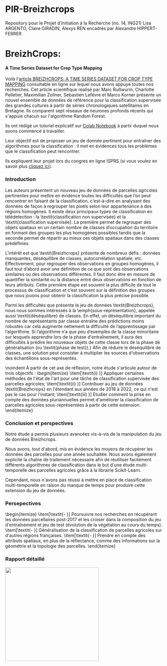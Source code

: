 # PIR-Breizhcrops
Repository pour le Projet d'Initiation à la Recherche (no. 14, ING21)
Lisa ARGENTO, Claire GIRADIN, Alexys REN encadrés par Alexandre HIPPERT-FERRER

# BreizhCrops:
#### A Time Series Dataset for Crop Type Mapping


Voilà l'[article BREIZHCROPS: A TIME SERIES DATASET FOR CROP TYPE MAPPING](https://github.com/ar8n/PIR-Breizhcrops/blob/main/data/BREIZHCROPS%20-%20A%20TIME%20SERIES%20DATASET%20FOR%20CROP%20TYPE%20MAPPING.pdf) consultable en ligne sur lequel nous avons appuyé toutes nos recherches. Cet article scientifique réalisé par Marc Rußwurm, Charlotte Pelletier, Maximilian Zollner, Sebastien Lefévre et Marco Korner présente un nouvel ensemble de données de référence pour la classification supervisée des grandes cultures à partir de séries chronologiques satellitaires en Bretagne. Ils comparent sept réseaux de neurones profonds récents qui s'appuie chacun sur l'algorithme Random Forest. 

Ils ont rédigé un tutoriel explicatif sur [Colab Notebook](https://colab.research.google.com/drive/1i0M_X5-ytFhF0NO-FjhKiqnraclSEIb0?usp=sharing) à partir duquel nous avons commencé à travailler.

Leur objectif est de proposer un jeu de donnée pertinent pour entraîner des algorithmes pour la classification : il met en évidences tous les problèmes que le classification peut rencontrer.

Ils expliquent leur projet lors du congres en ligne ISPRS (si vous voulez en savoir plus [cliquez ici](http://isprs.stream-up.tv/media-221-breizhcrops-a-time-series-dataset-for-crop-type-mapping)).


### Introduction
Les auteurs présentent un nouveau jeu de données de parcelles agricoles pertinentes pour mettre en évidence toutes les difficultés que l’on peut rencontrer en faisant de la classification, c'est-à-dire en analysant des données de façon à regrouper les pixels selon leur appartenance à des régions homogènes. Il existe deux principaux types de classification en télédetection : la \textit{classification non supervisée} et la \textit{classification supervisée}. La première permet  de regrouper des objets spatiaux en un certain nombre de classes d’occupation du territoire en formant des groupes les plus homogènes possibles tandis que la seconde permet de répartir au mieux ces objets spatiaux dans des classes prédéfinies

L'intérêt est que \textit{Breizhcrops} présente de nombreux défis : données manquantes, déséquilibre de classes, autocorrélation spatiale, etc. Effectivement, pour regrouper des observations en groupes homogènes, il faut tout d’abord avoir une définition de ce que sont des observations similaires ou des observations différentes. Il faut donc être en mesure de quantifier la similarité ou la distance entre deux observations en fonction de leurs attributs. Cette première étape est souvent la plus difficile de tout le processus de classification et c’est souvent sur la définition des groupes que nous jouons pour obtenir la classification la plus précise possible.

Parmi les difficultés que présente le jeu de données \textit{Breizhcrops}, nous nous sommes intéressés à la \emph{sous-représentation}, appelée aussi \textit{déséquilibre} de classes. En effet, un déséquilibre important du nombre de représentants par classe entraîne des prédictions moins robustes car  cela augmente nettement la difficulté de l’apprentissage par l’algorithme. Si l’algorithme n’a que peu d’exemples de la classe minoritaire sur lesquels apprendre lors de la phase d'entraînement, il aura des difficultés à prédire les nouveaux objets de cette classe lors de la phase de généralisation (ou \textit{phase de test}).}
Afin de réduire le déséquilibre de classes, une solution peut consister à multiplier les sources d'observations des échantillons sous-représentés.

\noindent À partir de cet axe de réflexion, notre étude s'articule autour de trois objectifs : 
\begin{itemize}
\item[\textit{i) }] Appliquer certaines méthodes de l'état de l'art pour une tâche de classification supervisée des parcelles agricoles;
\item[\textit{ii) }] Contribuer au jeu de données \textit{Breizhcrops} en l'étendant aux années de 2018 à 2022, ce qui n'est pas le cas pour l'instant;
\item[\textit{iii) }] Etudier comment la prise en compte des données pluriannuelles permet d'améliorer la classification de parcelles agricoles sous-représentées à partir de cette extension. 
\end{itemize}

### Conclusion et perspectives

Notre étude a permis plusieurs avancées vis-à-vis de la manipulation du jeu de données Breizhcrops.

Nous avons, tout d'abord, mis en évidence les moyens de récupérer les données des parcelles pour une année souhaitée. Nous avons également explicité la chaîne de traitement nécessaire afin de réutiliser facilement différents algorithmes de classification dans le but d'une étude multi-temporelle des parcelles agricoles grâce à la librairie Scikit-Learn.

Cependant, nous n'avons pas réussi à mettre en place de classification multi-temporelle en raison du manque de temps pour produire cette extension du jeu de données.



### Persepectives

\begin{itemize}
    \item[\textit{- }] Poursuivre nos recherches en récupérant les données parcellaires post-2017 et les croiser dans la composition du jeu d'entraînement et jeu de test (évolution de la végétation au cours du temps).
    \item[\textit{- }] Généralisation de la classification de parcelles agricoles sur d'autres régions françaises.
    \item[\textit{- }] Prendre en compte des attributs spatiaux, en plus de la réflectance, comme des informations sur la géométrie et la topologie des parcelles.
\end{itemize}

### Rapport détaillé
<a href="doc/poster.pdf"><img height=300px src=doc/poster.png /></a>


